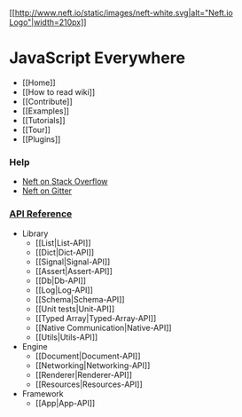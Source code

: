[[[http://www.neft.io/static/images/neft-white.svg|alt="Neft.io Logo"|width=210px]]](http://neft.io)

JavaScript Everywhere
=====================

- [[Home]]
- [[How to read wiki]]
- [[Contribute]]
- [[Examples]]
- [[Tutorials]]
- [[Tour]]
- [[Plugins]]

### Help
- [Neft on Stack Overflow](http://stackoverflow.com/questions/tagged/neft)
- [Neft on Gitter](https://gitter.im/Neft-io/neft)

### [API Reference](https://github.com/Neft-io/neft/wiki/API-Reference)
* Library
  - [[List|List-API]]
  - [[Dict|Dict-API]]
  - [[Signal|Signal-API]]
  - [[Assert|Assert-API]]
  - [[Db|Db-API]]
  - [[Log|Log-API]]
  - [[Schema|Schema-API]]
  - [[Unit tests|Unit-API]]
  - [[Typed Array|Typed-Array-API]]
  - [[Native Communication|Native-API]]
  - [[Utils|Utils-API]]
* Engine
  - [[Document|Document-API]]
  - [[Networking|Networking-API]]
  - [[Renderer|Renderer-API]]
  - [[Resources|Resources-API]]
* Framework
  - [[App|App-API]]